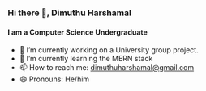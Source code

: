 ### Hi there 👋, Dimuthu Harshamal
#### I am a Computer Science Undergraduate

- 🔭 I’m currently working on a University group project. 
- 🌱 I’m currently learning the MERN stack 
- 📫 How to reach me: dimuthuharshamal@gmail.com 
- 😄 Pronouns: He/him 










